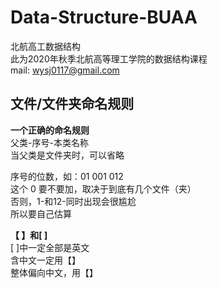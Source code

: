 # Data-Structure-BUAA

北航高工数据结构  
此为2020年秋季北航高等理工学院的数据结构课程  
mail: wysj0117@gmail.com

## 文件/文件夹命名规则

**一个正确的命名规则**  
父类-序号-本类名称  
当父类是文件夹时，可以省略  

序号的位数，如：01 001 012  
这个 0 要不要加，取决于到底有几个文件（夹）  
否则，1-和12-同时出现会很尴尬  
所以要自己估算

**【 】和[ ]**  
[ ]中一定全部是英文  
含中文一定用【】  
整体偏向中文，用【】  